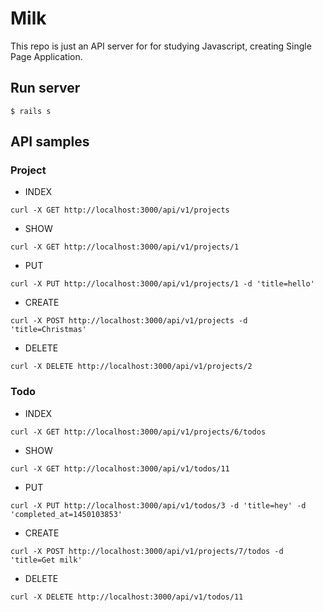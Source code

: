 # Milk

This repo is just an API server for for studying Javascript, creating Single Page Application.

## Run server

`$ rails s`

## API samples

### Project

- INDEX

`curl -X GET http://localhost:3000/api/v1/projects`

- SHOW

`curl -X GET http://localhost:3000/api/v1/projects/1`

- PUT

`curl -X PUT http://localhost:3000/api/v1/projects/1 -d 'title=hello'`

- CREATE

`curl -X POST http://localhost:3000/api/v1/projects -d 'title=Christmas'`

- DELETE

`curl -X DELETE http://localhost:3000/api/v1/projects/2`

### Todo

- INDEX

`curl -X GET http://localhost:3000/api/v1/projects/6/todos`

- SHOW

`curl -X GET http://localhost:3000/api/v1/todos/11`

- PUT

`curl -X PUT http://localhost:3000/api/v1/todos/3 -d 'title=hey' -d 'completed_at=1450103853'`

- CREATE

`curl -X POST http://localhost:3000/api/v1/projects/7/todos -d 'title=Get milk'`

- DELETE

`curl -X DELETE http://localhost:3000/api/v1/todos/11`
